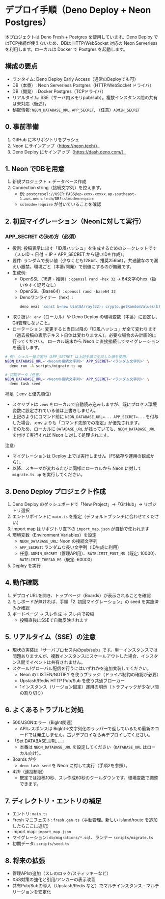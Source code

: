 # デプロイ手順（Deno Deploy + Neon Postgres）

本プロジェクトは Deno Fresh + Postgres を使用しています。Deno Deploy ではTCP接続が使えないため、DBは HTTP/WebSocket 対応の Neon Serverless を利用します。ローカルは Docker で Postgres を起動します。

## 構成の要点
- ランタイム: Deno Deploy Early Access（通常のDeployでも可）
- DB（本番）: Neon Serverless Postgres（HTTP/WebSocket ドライバ）
- DB（開発）: Docker Postgres（TCPドライバ）
- リアルタイム: SSE（サーバ内メモリpub/sub）。複数インスタンス間の共有は未対応（後述）。
- 秘密情報: `NEON_DATABASE_URL`, `APP_SECRET`, （任意）`ADMIN_SECRET`

## 0. 事前準備
1) GitHub に本リポジトリをプッシュ
2) Neon にサインアップ（https://neon.tech/）
3) Deno Deploy にサインアップ（https://dash.deno.com/）

## 1. Neon でDBを用意
1) 新規プロジェクト + データベース作成
2) Connection string（接続文字列）を控えます。
   - 例: `postgresql://USER:PASS@ep-xxxx-xxxxx.ap-southeast-1.aws.neon.tech/DB?sslmode=require`
   - `sslmode=require` が付いていることを確認

## 2. 初回マイグレーション（Neonに対して実行）

### APP_SECRET の決め方（必須）
- 役割: 投稿表示に出す「ID風ハッシュ」を生成するためのシークレットです（スレID + 日付 + IP + APP_SECRET から短いIDを作成）。
- 要件: ランダムで長い値（少なくとも128bit、推奨256bit）。共通鍵なので漏えい厳禁。環境ごと（本番/開発）で別値にするのが無難です。
- 生成例:
  - OpenSSL（16進・推奨）: `openssl rand -hex 32`  → 64文字のhex（扱いやすく記号なし）
  - OpenSSL（Base64）: `openssl rand -base64 32`
  - Denoワンライナー（hex）:
    ```sh
    deno eval 'const b=new Uint8Array(32); crypto.getRandomValues(b); console.log(Array.from(b).map(x=>x.toString(16).padStart(2,"0")).join(""));'
    ```
- 取り扱い: `.env`（ローカル）や Deno Deploy の環境変数（本番）に設定し、Git管理しないこと。
- ローテーション: 変更すると当日以降の「ID風ハッシュ」が全て変わります（過去投稿の表示テキスト自体は変わりません）。必要な場合のみ計画的に行ってください。
ローカル端末から Neon に直接接続してマイグレーションを適用します。

```sh
# 例: シェル一発で実行（APP_SECRET は上記手順で生成した値を使用）
NEON_DATABASE_URL='<Neonの接続文字列>' APP_SECRET='<ランダム文字列>' \
  deno run -A scripts/migrate.ts up

# 初期データ（任意）
NEON_DATABASE_URL='<Neonの接続文字列>' APP_SECRET='<ランダム文字列>' \
  deno task seed
```

補足（.env と優先順位）
- スクリプトは `.env` をローカルで自動読み込みしますが、既にプロセス環境変数に設定されている値は上書きしません。
- 上記のようにコマンド前に `NEON_DATABASE_URL=... APP_SECRET=...` を付与した場合、.env よりも「コマンド先頭での指定」が優先されます。
- そのため、ローカルに `DATABASE_URL` が残っていても、`NEON_DATABASE_URL` を付けて実行すれば Neon に対して処理されます。

注意:
- マイグレーションは Deploy 上では実行しません（FS依存や運用の観点から）。
- 以降、スキーマが変わるたびに同様にローカルから Neon に対して `migrate.ts up` を実行してください。

## 3. Deno Deploy プロジェクト作成
1) Deno Deploy のダッシュボードで「New Project」→「GitHub」→ リポジトリ選択
2) エントリポイントに `main.ts` を指定（デフォルトブランチに合わせてください）
3) import map はリポジトリ直下の `import_map.json` が自動で使われます
4) 環境変数（Environment Variables）を設定
   - `NEON_DATABASE_URL`: Neon の接続文字列
   - `APP_SECRET`: ランダムな長い文字列（ID生成に利用）
   - 任意: `ADMIN_SECRET`（管理API用）、`RATELIMIT_POST_MS`（既定: 10000）、`RATELIMIT_THREAD_MS`（既定: 60000）
5) Deploy を実行

## 4. 動作確認
1) デプロイURLを開き、トップページ（Boards）が表示されることを確認
2) もしボードが無ければ、手順「2. 初回マイグレーション」の seed を実施済みか確認
3) ボードページ → スレ作成 → スレ内で投稿
   - 投稿直後にSSEで自動反映されます

## 5. リアルタイム（SSE）の注意
- 現状の実装は「サーバプロセス内のpub/sub」です。単一インスタンスでは問題ありませんが、複数インスタンスにスケールアウトした場合、インスタンス間でイベントは共有されません。
- スケール/グローバル配信を行うにはいずれかを追加実装してください。
  - Neon の LISTEN/NOTIFY を使うブリッジ（ドライバ制約の確認が必要）
  - Upstash/Redis HTTP Pub/Sub を使う共通ブローカー
  - 1インスタンス（リージョン固定）運用の明示（トラフィックが少ない間の割り切り）

## 6. よくあるトラブルと対処
- 500/JSONエラー（BigInt関連）
  - APIレスポンスは BigInt→文字列化のラッパーで返しているため最新のコードでは発生しません。古いデプロイなら再デプロイしてください。
- 「Set DATABASE_URL ...」
  - 本番は `NEON_DATABASE_URL` を設定してください（`DATABASE_URL` はローカル向け）。
- Boards が空
  - `deno task seed` を Neon に対して実行（手順2を参照）。
- 429（連投制限）
  - 既定では投稿10秒、スレ作成60秒のクールダウンです。環境変数で調整できます。

## 7. ディレクトリ・エントリの補足
- エントリ: `main.ts`
- Fresh マニフェスト: `fresh.gen.ts`（手動管理。新しい island/route を追加したらここに追記）
- import map: `import_map.json`
- マイグレーション: `db/migrations/*.sql`、ランナー `scripts/migrate.ts`
- 初期データ: `scripts/seed.ts`

## 8. 将来の拡張
- 管理APIの追加（スレのロック/スティッキーなど）
- XSS対策の強化と引用/アンカーの表示改善
- 共有Pub/Subの導入（Upstash/Redis など）でマルチインスタンス・マルチリージョンを安定化
